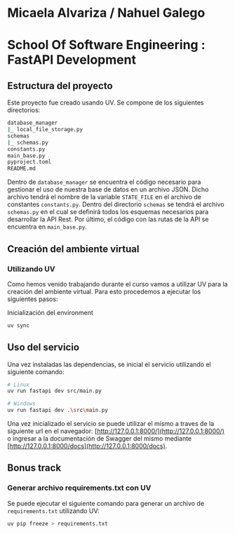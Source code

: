 # Micaela Alvariza / Nahuel Galego

# School Of Software Engineering : FastAPI Development

## Estructura del proyecto

Este proyecto fue creado usando UV. Se compone de los siguientes directorios:

```bash
database_manager
|_ local_file_storage.py
schemas
|_ schemas.py
constants.py
main_base.py
pyproject.toml
README.md
```

Dentro de `database_manager` se encuentra el código necesario para gestionar el uso de nuestra base de datos en un archivo JSON. Dicho archivo tendrá el nombre de la variable `STATE_FILE` en el archivo de constantes `constants.py`.
Dentro del directorio `schemas` se tendrá el archivo `schemas.py` en el cual se definirá todos los esquemas necesarios para desarrollar la API Rest.
Por último, el código con las rutas de la API se encuentra en `main_base.py`.

## Creación del ambiente virtual

### Utilizando UV

Como hemos venido trabajando durante el curso vamos a utilizar UV para la creación del ambiente virtual. Para esto procedemos a ejecutar los siguientes pasos:

Inicialización del environment

```bash
uv sync
```
## Uso del servicio

Una vez instaladas las dependencias, se inicial el servicio utilizando el siguiente comando:

```bash
# Linux
uv run fastapi dev src/main.py

# Windows
uv run fastapi dev .\src\main.py
```

Una vez inicializado el servicio se puede utilizar el mismo a traves de la siguiente url en el navegador: [http://127.0.0.1:8000/](http://127.0.0.1:8000/) o ingresar a la documentación de Swagger del mismo mediante [http://127.0.0.1:8000/docs](http://127.0.0.1:8000/docs).

## Bonus track

### Generar archivo requirements.txt con UV

Se puede ejecutar el siguiente comando para generar un archivo de `requirements.txt` utilizando UV:

```bash
uv pip freeze > requirements.txt
```